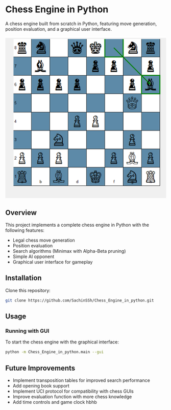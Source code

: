 # Chess Engine in Python

A chess engine built from scratch in Python, featuring move generation, position evaluation, and a graphical user interface.

![Description](image/your_image.png)

## Overview

This project implements a complete chess engine in Python with the following features:
- Legal chess move generation
- Position evaluation
- Search algorithms (Minimax with Alpha-Beta pruning)
- Simple AI opponent
- Graphical user interface for gameplay

## Installation

Clone this repository:
```bash
git clone https://github.com/SachinSSh/Chess_Engine_in_python.git
```

## Usage

### Running with GUI

To start the chess engine with the graphical interface:

```bash
python -m Chess_Engine_in_python.main --gui
```


## Future Improvements

- Implement transposition tables for improved search performance
- Add opening book support
- Implement UCI protocol for compatibility with chess GUIs
- Improve evaluation function with more chess knowledge
- Add time controls and game clock
hbhb
